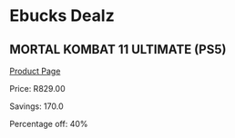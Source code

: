 
# Ebucks Dealz
## MORTAL KOMBAT 11 ULTIMATE (PS5)
[Product Page](https://www.ebucks.com/web/shop/productSelected.do?prodId=1058698811&catId=1158501102)

Price: R829.00

Savings: 170.0

Percentage off: 40%
	